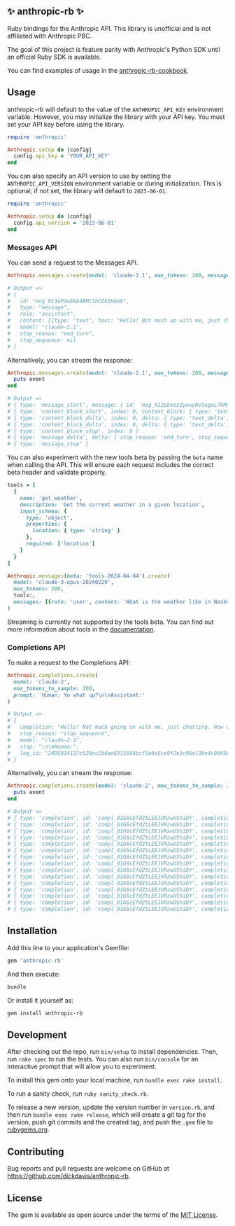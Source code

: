## ✨ anthropic-rb ✨

Ruby bindings for the Anthropic API. This library is unofficial and is not affiliated with Anthropic PBC.

The goal of this project is feature parity with Anthropic's Python SDK until an official Ruby SDK is available.

You can find examples of usage in the [anthropic-rb-cookbook](https://github.com/dickdavis/anthropic-rb-cookbook/).

## Usage

anthropic-rb will default to the value of the `ANTHROPIC_API_KEY` environment variable. However, you may initialize the library with your API key. You must set your API key before using the library.

```ruby
require 'anthropic'

Anthropic.setup do |config|
  config.api_key = 'YOUR_API_KEY'
end
```

You can also specify an API version to use by setting the `ANTHROPIC_API_VERSION` environment variable or during initialization. This is optional; if not set, the library will default to `2023-06-01`.

```ruby
require 'anthropic'

Anthropic.setup do |config|
  config.api_version = '2023-06-01'
end
```

### Messages API

You can send a request to the Messages API.

```ruby
Anthropic.messages.create(model: 'claude-2.1', max_tokens: 200, messages: [{role: 'user', content: 'Yo what up?'}])

# Output =>
# {
#   id: "msg_013ePdwEkb4RMC1hCE61Hbm8",
#   type: "message",
#   role: "assistant",
#   content: [{type: "text", text: "Hello! Not much up with me, just chatting. How about you?"}],
#   model: "claude-2.1",
#   stop_reason: "end_turn",
#   stop_sequence: nil
# }
```

Alternatively, you can stream the response:

```ruby
Anthropic.messages.create(model: 'claude-2.1', max_tokens: 200, messages: [{role: 'user', content: 'Yo what up?'}], stream: true) do |event|
  puts event
end

# Output =>
# { type: 'message_start', message: { id: 'msg_012pkeozZynwyNvSagwL7kMw', type: 'message', role: 'assistant', content: [], model: 'claude-2.1', stop_reason: nil, stop_sequence: nil } }
# { type: 'content_block_start', index: 0, content_block: { type: 'text', text: '' } }
# { type: 'content_block_delta', index: 0, delta: { type: 'text_delta', text: 'Hello' } }
# { type: 'content_block_delta', index: 0, delta: { type: 'text_delta', text: '.' } }
# { type: 'content_block_stop', index: 0 }
# { type: 'message_delta', delta: { stop_reason: 'end_turn', stop_sequence: nil } }
# { type: 'message_stop' }
```

You can also experiment with the new tools beta by passing the `beta` name when calling the API. This will ensure each request includes the correct beta header and validate properly.

```ruby
tools = [
  {
    name: 'get_weather',
    description: 'Get the current weather in a given location',
    input_schema: {
      type: 'object',
      properties: {
        location: { type: 'string' }
      },
      required: ['location']
    }
  }
]

Anthropic.messages(beta: 'tools-2024-04-04').create(
  model: 'claude-3-opus-20240229',
  max_tokens: 200,
  tools:,
  messages: [{role: 'user', content: 'What is the weather like in Nashville?'}]
)
```

Streaming is currently not supported by the tools beta. You can find out more information about tools in the [documentation](https://docs.anthropic.com/claude/docs/tool-use).

### Completions API

To make a request to the Completions API:

```ruby
Anthropic.completions.create(
  model: 'claude-2',
  max_tokens_to_sample: 200,
  prompt: 'Human: Yo what up?\n\nAssistant:'
)

# Output =>
# {
#   completion: "Hello! Not much going on with me, just chatting. How about you?",
#   stop_reason: "stop_sequence",
#   model: "claude-2.1",
#   stop: "\n\nHuman:",
#   log_id: "2496914137c520ec2b4ae8315864bcf3a4c6ce9f2e3c96e13be4c004587313ca"
# }
```

Alternatively, you can stream the response:

```ruby
Anthropic.completions.create(model: 'claude-2', max_tokens_to_sample: 200, prompt: 'Human: Yo what up?\n\nAssistant:', stream: true) do |event|
  puts event
end

# Output =>
# { type: 'completion', id: 'compl_01G6cEfdZtLEEJVRzwUShiDY', completion: ' Hello', stop_reason: nil, model: 'claude-2.1', stop: nil, log_id: 'compl_01G6cEfdZtLEEJVRzwUShiDY' }
# { type: 'completion', id: 'compl_01G6cEfdZtLEEJVRzwUShiDY', completion: '!', stop_reason: nil, model: 'claude-2.1', stop: nil, log_id: 'compl_01G6cEfdZtLEEJVRzwUShiDY' }
# { type: 'completion', id: 'compl_01G6cEfdZtLEEJVRzwUShiDY', completion: ' Not', stop_reason: nil, model: 'claude-2.1', stop: nil, log_id: 'compl_01G6cEfdZtLEEJVRzwUShiDY' }
# { type: 'completion', id: 'compl_01G6cEfdZtLEEJVRzwUShiDY', completion: ' much', stop_reason: nil, model: 'claude-2.1', stop: nil, log_id: 'compl_01G6cEfdZtLEEJVRzwUShiDY' }
# { type: 'completion', id: 'compl_01G6cEfdZtLEEJVRzwUShiDY', completion: ',', stop_reason: nil, model: 'claude-2.1', stop: nil, log_id: 'compl_01G6cEfdZtLEEJVRzwUShiDY' }
# { type: 'completion', id: 'compl_01G6cEfdZtLEEJVRzwUShiDY', completion: ' just', stop_reason: nil, model: 'claude-2.1', stop: nil, log_id: 'compl_01G6cEfdZtLEEJVRzwUShiDY' }
# { type: 'completion', id: 'compl_01G6cEfdZtLEEJVRzwUShiDY', completion: ' chatting', stop_reason: nil, model: 'claude-2.1', stop: nil, log_id: 'compl_01G6cEfdZtLEEJVRzwUShiDY' }
# { type: 'completion', id: 'compl_01G6cEfdZtLEEJVRzwUShiDY', completion: ' with', stop_reason: nil, model: 'claude-2.1', stop: nil, log_id: 'compl_01G6cEfdZtLEEJVRzwUShiDY' }
# { type: 'completion', id: 'compl_01G6cEfdZtLEEJVRzwUShiDY', completion: ' people', stop_reason: nil, model: 'claude-2.1', stop: nil, log_id: 'compl_01G6cEfdZtLEEJVRzwUShiDY' }
# { type: 'completion', id: 'compl_01G6cEfdZtLEEJVRzwUShiDY', completion: '.', stop_reason: nil, model: 'claude-2.1', stop: nil, log_id: 'compl_01G6cEfdZtLEEJVRzwUShiDY' }
# { type: 'completion', id: 'compl_01G6cEfdZtLEEJVRzwUShiDY', completion: ' How', stop_reason: nil, model: 'claude-2.1', stop: nil, log_id: 'compl_01G6cEfdZtLEEJVRzwUShiDY' }
# { type: 'completion', id: 'compl_01G6cEfdZtLEEJVRzwUShiDY', completion: ' about', stop_reason: nil, model: 'claude-2.1', stop: nil, log_id: 'compl_01G6cEfdZtLEEJVRzwUShiDY' }
# { type: 'completion', id: 'compl_01G6cEfdZtLEEJVRzwUShiDY', completion: ' you', stop_reason: nil, model: 'claude-2.1', stop: nil, log_id: 'compl_01G6cEfdZtLEEJVRzwUShiDY' }
# { type: 'completion', id: 'compl_01G6cEfdZtLEEJVRzwUShiDY', completion: '?', stop_reason: nil, model: 'claude-2.1', stop: nil, log_id: 'compl_01G6cEfdZtLEEJVRzwUShiDY' }
# { type: 'completion', id: 'compl_01G6cEfdZtLEEJVRzwUShiDY', completion: '', stop_reason: 'stop_sequence', model: 'claude-2.1', stop: "\n\nHuman:", log_id: 'compl_01G6cEfdZtLEEJVRzwUShiDY' }
```

## Installation

Add this line to your application's Gemfile:

```ruby
gem 'anthropic-rb'
```

And then execute:

```bash
bundle
```

Or install it yourself as:

```bash
gem install anthropic-rb
```

## Development

After checking out the repo, run `bin/setup` to install dependencies. Then, run `rake spec` to run the tests. You can also run `bin/console` for an interactive prompt that will allow you to experiment.

To install this gem onto your local machine, run `bundle exec rake install`.

To run a sanity check, run `ruby sanity_check.rb`.

To release a new version, update the version number in `version.rb`, and then run `bundle exec rake release`, which will create a git tag for the version, push git commits and the created tag, and push the `.gem` file to [rubygems.org](https://rubygems.org).

## Contributing

Bug reports and pull requests are welcome on GitHub at https://github.com/dickdavis/anthropic-rb.

## License

The gem is available as open source under the terms of the [MIT License](https://opensource.org/licenses/MIT).

